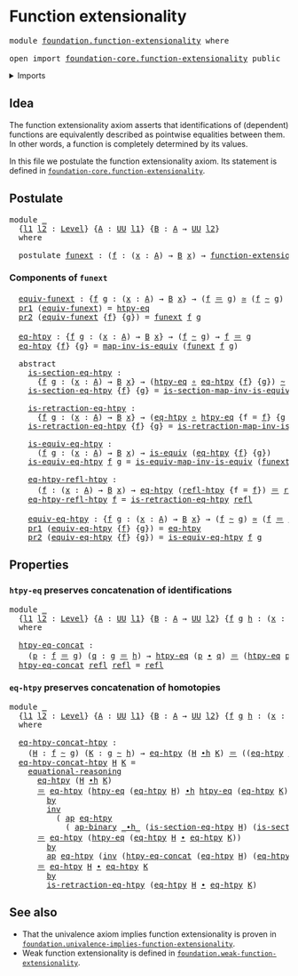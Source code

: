 # Function extensionality

<pre class="Agda"><a id="36" class="Keyword">module</a> <a id="43" href="foundation.function-extensionality.html" class="Module">foundation.function-extensionality</a> <a id="78" class="Keyword">where</a>

<a id="85" class="Keyword">open</a> <a id="90" class="Keyword">import</a> <a id="97" href="foundation-core.function-extensionality.html" class="Module">foundation-core.function-extensionality</a> <a id="137" class="Keyword">public</a>
</pre>
<details><summary>Imports</summary>

<pre class="Agda"><a id="194" class="Keyword">open</a> <a id="199" class="Keyword">import</a> <a id="206" href="foundation.action-on-identifications-binary-functions.html" class="Module">foundation.action-on-identifications-binary-functions</a>
<a id="260" class="Keyword">open</a> <a id="265" class="Keyword">import</a> <a id="272" href="foundation.action-on-identifications-functions.html" class="Module">foundation.action-on-identifications-functions</a>
<a id="319" class="Keyword">open</a> <a id="324" class="Keyword">import</a> <a id="331" href="foundation.dependent-pair-types.html" class="Module">foundation.dependent-pair-types</a>
<a id="363" class="Keyword">open</a> <a id="368" class="Keyword">import</a> <a id="375" href="foundation.universe-levels.html" class="Module">foundation.universe-levels</a>

<a id="403" class="Keyword">open</a> <a id="408" class="Keyword">import</a> <a id="415" href="foundation-core.equivalences.html" class="Module">foundation-core.equivalences</a>
<a id="444" class="Keyword">open</a> <a id="449" class="Keyword">import</a> <a id="456" href="foundation-core.function-types.html" class="Module">foundation-core.function-types</a>
<a id="487" class="Keyword">open</a> <a id="492" class="Keyword">import</a> <a id="499" href="foundation-core.homotopies.html" class="Module">foundation-core.homotopies</a>
<a id="526" class="Keyword">open</a> <a id="531" class="Keyword">import</a> <a id="538" href="foundation-core.identity-types.html" class="Module">foundation-core.identity-types</a>
</pre>
</details>

## Idea

The function extensionality axiom asserts that identifications of (dependent)
functions are equivalently described as pointwise equalities between them. In
other words, a function is completely determined by its values.

In this file we postulate the function extensionality axiom. Its statement is
defined in
[`foundation-core.function-extensionality`](foundation-core.function-extensionality.md).

## Postulate

<pre class="Agda"><a id="1017" class="Keyword">module</a> <a id="1024" href="foundation.function-extensionality.html#1024" class="Module">_</a>
  <a id="1028" class="Symbol">{</a><a id="1029" href="foundation.function-extensionality.html#1029" class="Bound">l1</a> <a id="1032" href="foundation.function-extensionality.html#1032" class="Bound">l2</a> <a id="1035" class="Symbol">:</a> <a id="1037" href="Agda.Primitive.html#591" class="Postulate">Level</a><a id="1042" class="Symbol">}</a> <a id="1044" class="Symbol">{</a><a id="1045" href="foundation.function-extensionality.html#1045" class="Bound">A</a> <a id="1047" class="Symbol">:</a> <a id="1049" href="Agda.Primitive.html#320" class="Primitive">UU</a> <a id="1052" href="foundation.function-extensionality.html#1029" class="Bound">l1</a><a id="1054" class="Symbol">}</a> <a id="1056" class="Symbol">{</a><a id="1057" href="foundation.function-extensionality.html#1057" class="Bound">B</a> <a id="1059" class="Symbol">:</a> <a id="1061" href="foundation.function-extensionality.html#1045" class="Bound">A</a> <a id="1063" class="Symbol">→</a> <a id="1065" href="Agda.Primitive.html#320" class="Primitive">UU</a> <a id="1068" href="foundation.function-extensionality.html#1032" class="Bound">l2</a><a id="1070" class="Symbol">}</a>
  <a id="1074" class="Keyword">where</a>

  <a id="1083" class="Keyword">postulate</a> <a id="1093" href="foundation.function-extensionality.html#1093" class="Postulate">funext</a> <a id="1100" class="Symbol">:</a> <a id="1102" class="Symbol">(</a><a id="1103" href="foundation.function-extensionality.html#1103" class="Bound">f</a> <a id="1105" class="Symbol">:</a> <a id="1107" class="Symbol">(</a><a id="1108" href="foundation.function-extensionality.html#1108" class="Bound">x</a> <a id="1110" class="Symbol">:</a> <a id="1112" href="foundation.function-extensionality.html#1045" class="Bound">A</a><a id="1113" class="Symbol">)</a> <a id="1115" class="Symbol">→</a> <a id="1117" href="foundation.function-extensionality.html#1057" class="Bound">B</a> <a id="1119" href="foundation.function-extensionality.html#1108" class="Bound">x</a><a id="1120" class="Symbol">)</a> <a id="1122" class="Symbol">→</a> <a id="1124" href="foundation-core.function-extensionality.html#999" class="Function">function-extensionality</a> <a id="1148" href="foundation.function-extensionality.html#1103" class="Bound">f</a>
</pre>
### Components of `funext`

<pre class="Agda">  <a id="1193" href="foundation.function-extensionality.html#1193" class="Function">equiv-funext</a> <a id="1206" class="Symbol">:</a> <a id="1208" class="Symbol">{</a><a id="1209" href="foundation.function-extensionality.html#1209" class="Bound">f</a> <a id="1211" href="foundation.function-extensionality.html#1211" class="Bound">g</a> <a id="1213" class="Symbol">:</a> <a id="1215" class="Symbol">(</a><a id="1216" href="foundation.function-extensionality.html#1216" class="Bound">x</a> <a id="1218" class="Symbol">:</a> <a id="1220" href="foundation.function-extensionality.html#1045" class="Bound">A</a><a id="1221" class="Symbol">)</a> <a id="1223" class="Symbol">→</a> <a id="1225" href="foundation.function-extensionality.html#1057" class="Bound">B</a> <a id="1227" href="foundation.function-extensionality.html#1216" class="Bound">x</a><a id="1228" class="Symbol">}</a> <a id="1230" class="Symbol">→</a> <a id="1232" class="Symbol">(</a><a id="1233" href="foundation.function-extensionality.html#1209" class="Bound">f</a> <a id="1235" href="foundation-core.identity-types.html#5999" class="Function Operator">＝</a> <a id="1237" href="foundation.function-extensionality.html#1211" class="Bound">g</a><a id="1238" class="Symbol">)</a> <a id="1240" href="foundation-core.equivalences.html#1440" class="Function Operator">≃</a> <a id="1242" class="Symbol">(</a><a id="1243" href="foundation.function-extensionality.html#1209" class="Bound">f</a> <a id="1245" href="foundation-core.homotopies.html#2717" class="Function Operator">~</a> <a id="1247" href="foundation.function-extensionality.html#1211" class="Bound">g</a><a id="1248" class="Symbol">)</a>
  <a id="1252" href="foundation.dependent-pair-types.html#603" class="Field">pr1</a> <a id="1256" class="Symbol">(</a><a id="1257" href="foundation.function-extensionality.html#1193" class="Function">equiv-funext</a><a id="1269" class="Symbol">)</a> <a id="1271" class="Symbol">=</a> <a id="1273" href="foundation-core.function-extensionality.html#917" class="Function">htpy-eq</a>
  <a id="1283" href="foundation.dependent-pair-types.html#615" class="Field">pr2</a> <a id="1287" class="Symbol">(</a><a id="1288" href="foundation.function-extensionality.html#1193" class="Function">equiv-funext</a> <a id="1301" class="Symbol">{</a><a id="1302" href="foundation.function-extensionality.html#1302" class="Bound">f</a><a id="1303" class="Symbol">}</a> <a id="1305" class="Symbol">{</a><a id="1306" href="foundation.function-extensionality.html#1306" class="Bound">g</a><a id="1307" class="Symbol">})</a> <a id="1310" class="Symbol">=</a> <a id="1312" href="foundation.function-extensionality.html#1093" class="Postulate">funext</a> <a id="1319" href="foundation.function-extensionality.html#1302" class="Bound">f</a> <a id="1321" href="foundation.function-extensionality.html#1306" class="Bound">g</a>

  <a id="1326" href="foundation.function-extensionality.html#1326" class="Function">eq-htpy</a> <a id="1334" class="Symbol">:</a> <a id="1336" class="Symbol">{</a><a id="1337" href="foundation.function-extensionality.html#1337" class="Bound">f</a> <a id="1339" href="foundation.function-extensionality.html#1339" class="Bound">g</a> <a id="1341" class="Symbol">:</a> <a id="1343" class="Symbol">(</a><a id="1344" href="foundation.function-extensionality.html#1344" class="Bound">x</a> <a id="1346" class="Symbol">:</a> <a id="1348" href="foundation.function-extensionality.html#1045" class="Bound">A</a><a id="1349" class="Symbol">)</a> <a id="1351" class="Symbol">→</a> <a id="1353" href="foundation.function-extensionality.html#1057" class="Bound">B</a> <a id="1355" href="foundation.function-extensionality.html#1344" class="Bound">x</a><a id="1356" class="Symbol">}</a> <a id="1358" class="Symbol">→</a> <a id="1360" class="Symbol">(</a><a id="1361" href="foundation.function-extensionality.html#1337" class="Bound">f</a> <a id="1363" href="foundation-core.homotopies.html#2717" class="Function Operator">~</a> <a id="1365" href="foundation.function-extensionality.html#1339" class="Bound">g</a><a id="1366" class="Symbol">)</a> <a id="1368" class="Symbol">→</a> <a id="1370" href="foundation.function-extensionality.html#1337" class="Bound">f</a> <a id="1372" href="foundation-core.identity-types.html#5999" class="Function Operator">＝</a> <a id="1374" href="foundation.function-extensionality.html#1339" class="Bound">g</a>
  <a id="1378" href="foundation.function-extensionality.html#1326" class="Function">eq-htpy</a> <a id="1386" class="Symbol">{</a><a id="1387" href="foundation.function-extensionality.html#1387" class="Bound">f</a><a id="1388" class="Symbol">}</a> <a id="1390" class="Symbol">{</a><a id="1391" href="foundation.function-extensionality.html#1391" class="Bound">g</a><a id="1392" class="Symbol">}</a> <a id="1394" class="Symbol">=</a> <a id="1396" href="foundation-core.equivalences.html#5589" class="Function">map-inv-is-equiv</a> <a id="1413" class="Symbol">(</a><a id="1414" href="foundation.function-extensionality.html#1093" class="Postulate">funext</a> <a id="1421" href="foundation.function-extensionality.html#1387" class="Bound">f</a> <a id="1423" href="foundation.function-extensionality.html#1391" class="Bound">g</a><a id="1424" class="Symbol">)</a>

  <a id="1429" class="Keyword">abstract</a>
    <a id="1442" href="foundation.function-extensionality.html#1442" class="Function">is-section-eq-htpy</a> <a id="1461" class="Symbol">:</a>
      <a id="1469" class="Symbol">{</a><a id="1470" href="foundation.function-extensionality.html#1470" class="Bound">f</a> <a id="1472" href="foundation.function-extensionality.html#1472" class="Bound">g</a> <a id="1474" class="Symbol">:</a> <a id="1476" class="Symbol">(</a><a id="1477" href="foundation.function-extensionality.html#1477" class="Bound">x</a> <a id="1479" class="Symbol">:</a> <a id="1481" href="foundation.function-extensionality.html#1045" class="Bound">A</a><a id="1482" class="Symbol">)</a> <a id="1484" class="Symbol">→</a> <a id="1486" href="foundation.function-extensionality.html#1057" class="Bound">B</a> <a id="1488" href="foundation.function-extensionality.html#1477" class="Bound">x</a><a id="1489" class="Symbol">}</a> <a id="1491" class="Symbol">→</a> <a id="1493" class="Symbol">(</a><a id="1494" href="foundation-core.function-extensionality.html#917" class="Function">htpy-eq</a> <a id="1502" href="foundation-core.function-types.html#455" class="Function Operator">∘</a> <a id="1504" href="foundation.function-extensionality.html#1326" class="Function">eq-htpy</a> <a id="1512" class="Symbol">{</a><a id="1513" href="foundation.function-extensionality.html#1470" class="Bound">f</a><a id="1514" class="Symbol">}</a> <a id="1516" class="Symbol">{</a><a id="1517" href="foundation.function-extensionality.html#1472" class="Bound">g</a><a id="1518" class="Symbol">})</a> <a id="1521" href="foundation-core.homotopies.html#2717" class="Function Operator">~</a> <a id="1523" href="foundation-core.function-types.html#307" class="Function">id</a>
    <a id="1530" href="foundation.function-extensionality.html#1442" class="Function">is-section-eq-htpy</a> <a id="1549" class="Symbol">{</a><a id="1550" href="foundation.function-extensionality.html#1550" class="Bound">f</a><a id="1551" class="Symbol">}</a> <a id="1553" class="Symbol">{</a><a id="1554" href="foundation.function-extensionality.html#1554" class="Bound">g</a><a id="1555" class="Symbol">}</a> <a id="1557" class="Symbol">=</a> <a id="1559" href="foundation-core.equivalences.html#5669" class="Function">is-section-map-inv-is-equiv</a> <a id="1587" class="Symbol">(</a><a id="1588" href="foundation.function-extensionality.html#1093" class="Postulate">funext</a> <a id="1595" href="foundation.function-extensionality.html#1550" class="Bound">f</a> <a id="1597" href="foundation.function-extensionality.html#1554" class="Bound">g</a><a id="1598" class="Symbol">)</a>

    <a id="1605" href="foundation.function-extensionality.html#1605" class="Function">is-retraction-eq-htpy</a> <a id="1627" class="Symbol">:</a>
      <a id="1635" class="Symbol">{</a><a id="1636" href="foundation.function-extensionality.html#1636" class="Bound">f</a> <a id="1638" href="foundation.function-extensionality.html#1638" class="Bound">g</a> <a id="1640" class="Symbol">:</a> <a id="1642" class="Symbol">(</a><a id="1643" href="foundation.function-extensionality.html#1643" class="Bound">x</a> <a id="1645" class="Symbol">:</a> <a id="1647" href="foundation.function-extensionality.html#1045" class="Bound">A</a><a id="1648" class="Symbol">)</a> <a id="1650" class="Symbol">→</a> <a id="1652" href="foundation.function-extensionality.html#1057" class="Bound">B</a> <a id="1654" href="foundation.function-extensionality.html#1643" class="Bound">x</a><a id="1655" class="Symbol">}</a> <a id="1657" class="Symbol">→</a> <a id="1659" class="Symbol">(</a><a id="1660" href="foundation.function-extensionality.html#1326" class="Function">eq-htpy</a> <a id="1668" href="foundation-core.function-types.html#455" class="Function Operator">∘</a> <a id="1670" href="foundation-core.function-extensionality.html#917" class="Function">htpy-eq</a> <a id="1678" class="Symbol">{</a><a id="1679" class="Argument">f</a> <a id="1681" class="Symbol">=</a> <a id="1683" href="foundation.function-extensionality.html#1636" class="Bound">f</a><a id="1684" class="Symbol">}</a> <a id="1686" class="Symbol">{</a><a id="1687" class="Argument">g</a> <a id="1689" class="Symbol">=</a> <a id="1691" href="foundation.function-extensionality.html#1638" class="Bound">g</a><a id="1692" class="Symbol">})</a> <a id="1695" href="foundation-core.homotopies.html#2717" class="Function Operator">~</a> <a id="1697" href="foundation-core.function-types.html#307" class="Function">id</a>
    <a id="1704" href="foundation.function-extensionality.html#1605" class="Function">is-retraction-eq-htpy</a> <a id="1726" class="Symbol">{</a><a id="1727" href="foundation.function-extensionality.html#1727" class="Bound">f</a><a id="1728" class="Symbol">}</a> <a id="1730" class="Symbol">{</a><a id="1731" href="foundation.function-extensionality.html#1731" class="Bound">g</a><a id="1732" class="Symbol">}</a> <a id="1734" class="Symbol">=</a> <a id="1736" href="foundation-core.equivalences.html#5826" class="Function">is-retraction-map-inv-is-equiv</a> <a id="1767" class="Symbol">(</a><a id="1768" href="foundation.function-extensionality.html#1093" class="Postulate">funext</a> <a id="1775" href="foundation.function-extensionality.html#1727" class="Bound">f</a> <a id="1777" href="foundation.function-extensionality.html#1731" class="Bound">g</a><a id="1778" class="Symbol">)</a>

    <a id="1785" href="foundation.function-extensionality.html#1785" class="Function">is-equiv-eq-htpy</a> <a id="1802" class="Symbol">:</a>
      <a id="1810" class="Symbol">(</a><a id="1811" href="foundation.function-extensionality.html#1811" class="Bound">f</a> <a id="1813" href="foundation.function-extensionality.html#1813" class="Bound">g</a> <a id="1815" class="Symbol">:</a> <a id="1817" class="Symbol">(</a><a id="1818" href="foundation.function-extensionality.html#1818" class="Bound">x</a> <a id="1820" class="Symbol">:</a> <a id="1822" href="foundation.function-extensionality.html#1045" class="Bound">A</a><a id="1823" class="Symbol">)</a> <a id="1825" class="Symbol">→</a> <a id="1827" href="foundation.function-extensionality.html#1057" class="Bound">B</a> <a id="1829" href="foundation.function-extensionality.html#1818" class="Bound">x</a><a id="1830" class="Symbol">)</a> <a id="1832" class="Symbol">→</a> <a id="1834" href="foundation-core.equivalences.html#1353" class="Function">is-equiv</a> <a id="1843" class="Symbol">(</a><a id="1844" href="foundation.function-extensionality.html#1326" class="Function">eq-htpy</a> <a id="1852" class="Symbol">{</a><a id="1853" href="foundation.function-extensionality.html#1811" class="Bound">f</a><a id="1854" class="Symbol">}</a> <a id="1856" class="Symbol">{</a><a id="1857" href="foundation.function-extensionality.html#1813" class="Bound">g</a><a id="1858" class="Symbol">})</a>
    <a id="1865" href="foundation.function-extensionality.html#1785" class="Function">is-equiv-eq-htpy</a> <a id="1882" href="foundation.function-extensionality.html#1882" class="Bound">f</a> <a id="1884" href="foundation.function-extensionality.html#1884" class="Bound">g</a> <a id="1886" class="Symbol">=</a> <a id="1888" href="foundation-core.equivalences.html#6198" class="Function">is-equiv-map-inv-is-equiv</a> <a id="1914" class="Symbol">(</a><a id="1915" href="foundation.function-extensionality.html#1093" class="Postulate">funext</a> <a id="1922" href="foundation.function-extensionality.html#1882" class="Bound">f</a> <a id="1924" href="foundation.function-extensionality.html#1884" class="Bound">g</a><a id="1925" class="Symbol">)</a>

    <a id="1932" href="foundation.function-extensionality.html#1932" class="Function">eq-htpy-refl-htpy</a> <a id="1950" class="Symbol">:</a>
      <a id="1958" class="Symbol">(</a><a id="1959" href="foundation.function-extensionality.html#1959" class="Bound">f</a> <a id="1961" class="Symbol">:</a> <a id="1963" class="Symbol">(</a><a id="1964" href="foundation.function-extensionality.html#1964" class="Bound">x</a> <a id="1966" class="Symbol">:</a> <a id="1968" href="foundation.function-extensionality.html#1045" class="Bound">A</a><a id="1969" class="Symbol">)</a> <a id="1971" class="Symbol">→</a> <a id="1973" href="foundation.function-extensionality.html#1057" class="Bound">B</a> <a id="1975" href="foundation.function-extensionality.html#1964" class="Bound">x</a><a id="1976" class="Symbol">)</a> <a id="1978" class="Symbol">→</a> <a id="1980" href="foundation.function-extensionality.html#1326" class="Function">eq-htpy</a> <a id="1988" class="Symbol">(</a><a id="1989" href="foundation-core.homotopies.html#2906" class="Function">refl-htpy</a> <a id="1999" class="Symbol">{</a><a id="2000" class="Argument">f</a> <a id="2002" class="Symbol">=</a> <a id="2004" href="foundation.function-extensionality.html#1959" class="Bound">f</a><a id="2005" class="Symbol">})</a> <a id="2008" href="foundation-core.identity-types.html#5999" class="Function Operator">＝</a> <a id="2010" href="foundation-core.identity-types.html#5968" class="InductiveConstructor">refl</a>
    <a id="2019" href="foundation.function-extensionality.html#1932" class="Function">eq-htpy-refl-htpy</a> <a id="2037" href="foundation.function-extensionality.html#2037" class="Bound">f</a> <a id="2039" class="Symbol">=</a> <a id="2041" href="foundation.function-extensionality.html#1605" class="Function">is-retraction-eq-htpy</a> <a id="2063" href="foundation-core.identity-types.html#5968" class="InductiveConstructor">refl</a>

    <a id="2073" href="foundation.function-extensionality.html#2073" class="Function">equiv-eq-htpy</a> <a id="2087" class="Symbol">:</a> <a id="2089" class="Symbol">{</a><a id="2090" href="foundation.function-extensionality.html#2090" class="Bound">f</a> <a id="2092" href="foundation.function-extensionality.html#2092" class="Bound">g</a> <a id="2094" class="Symbol">:</a> <a id="2096" class="Symbol">(</a><a id="2097" href="foundation.function-extensionality.html#2097" class="Bound">x</a> <a id="2099" class="Symbol">:</a> <a id="2101" href="foundation.function-extensionality.html#1045" class="Bound">A</a><a id="2102" class="Symbol">)</a> <a id="2104" class="Symbol">→</a> <a id="2106" href="foundation.function-extensionality.html#1057" class="Bound">B</a> <a id="2108" href="foundation.function-extensionality.html#2097" class="Bound">x</a><a id="2109" class="Symbol">}</a> <a id="2111" class="Symbol">→</a> <a id="2113" class="Symbol">(</a><a id="2114" href="foundation.function-extensionality.html#2090" class="Bound">f</a> <a id="2116" href="foundation-core.homotopies.html#2717" class="Function Operator">~</a> <a id="2118" href="foundation.function-extensionality.html#2092" class="Bound">g</a><a id="2119" class="Symbol">)</a> <a id="2121" href="foundation-core.equivalences.html#1440" class="Function Operator">≃</a> <a id="2123" class="Symbol">(</a><a id="2124" href="foundation.function-extensionality.html#2090" class="Bound">f</a> <a id="2126" href="foundation-core.identity-types.html#5999" class="Function Operator">＝</a> <a id="2128" href="foundation.function-extensionality.html#2092" class="Bound">g</a><a id="2129" class="Symbol">)</a>
    <a id="2135" href="foundation.dependent-pair-types.html#603" class="Field">pr1</a> <a id="2139" class="Symbol">(</a><a id="2140" href="foundation.function-extensionality.html#2073" class="Function">equiv-eq-htpy</a> <a id="2154" class="Symbol">{</a><a id="2155" href="foundation.function-extensionality.html#2155" class="Bound">f</a><a id="2156" class="Symbol">}</a> <a id="2158" class="Symbol">{</a><a id="2159" href="foundation.function-extensionality.html#2159" class="Bound">g</a><a id="2160" class="Symbol">})</a> <a id="2163" class="Symbol">=</a> <a id="2165" href="foundation.function-extensionality.html#1326" class="Function">eq-htpy</a>
    <a id="2177" href="foundation.dependent-pair-types.html#615" class="Field">pr2</a> <a id="2181" class="Symbol">(</a><a id="2182" href="foundation.function-extensionality.html#2073" class="Function">equiv-eq-htpy</a> <a id="2196" class="Symbol">{</a><a id="2197" href="foundation.function-extensionality.html#2197" class="Bound">f</a><a id="2198" class="Symbol">}</a> <a id="2200" class="Symbol">{</a><a id="2201" href="foundation.function-extensionality.html#2201" class="Bound">g</a><a id="2202" class="Symbol">})</a> <a id="2205" class="Symbol">=</a> <a id="2207" href="foundation.function-extensionality.html#1785" class="Function">is-equiv-eq-htpy</a> <a id="2224" href="foundation.function-extensionality.html#2197" class="Bound">f</a> <a id="2226" href="foundation.function-extensionality.html#2201" class="Bound">g</a>
</pre>
## Properties

### `htpy-eq` preserves concatenation of identifications

<pre class="Agda"><a id="2314" class="Keyword">module</a> <a id="2321" href="foundation.function-extensionality.html#2321" class="Module">_</a>
  <a id="2325" class="Symbol">{</a><a id="2326" href="foundation.function-extensionality.html#2326" class="Bound">l1</a> <a id="2329" href="foundation.function-extensionality.html#2329" class="Bound">l2</a> <a id="2332" class="Symbol">:</a> <a id="2334" href="Agda.Primitive.html#591" class="Postulate">Level</a><a id="2339" class="Symbol">}</a> <a id="2341" class="Symbol">{</a><a id="2342" href="foundation.function-extensionality.html#2342" class="Bound">A</a> <a id="2344" class="Symbol">:</a> <a id="2346" href="Agda.Primitive.html#320" class="Primitive">UU</a> <a id="2349" href="foundation.function-extensionality.html#2326" class="Bound">l1</a><a id="2351" class="Symbol">}</a> <a id="2353" class="Symbol">{</a><a id="2354" href="foundation.function-extensionality.html#2354" class="Bound">B</a> <a id="2356" class="Symbol">:</a> <a id="2358" href="foundation.function-extensionality.html#2342" class="Bound">A</a> <a id="2360" class="Symbol">→</a> <a id="2362" href="Agda.Primitive.html#320" class="Primitive">UU</a> <a id="2365" href="foundation.function-extensionality.html#2329" class="Bound">l2</a><a id="2367" class="Symbol">}</a> <a id="2369" class="Symbol">{</a><a id="2370" href="foundation.function-extensionality.html#2370" class="Bound">f</a> <a id="2372" href="foundation.function-extensionality.html#2372" class="Bound">g</a> <a id="2374" href="foundation.function-extensionality.html#2374" class="Bound">h</a> <a id="2376" class="Symbol">:</a> <a id="2378" class="Symbol">(</a><a id="2379" href="foundation.function-extensionality.html#2379" class="Bound">x</a> <a id="2381" class="Symbol">:</a> <a id="2383" href="foundation.function-extensionality.html#2342" class="Bound">A</a><a id="2384" class="Symbol">)</a> <a id="2386" class="Symbol">→</a> <a id="2388" href="foundation.function-extensionality.html#2354" class="Bound">B</a> <a id="2390" href="foundation.function-extensionality.html#2379" class="Bound">x</a><a id="2391" class="Symbol">}</a>
  <a id="2395" class="Keyword">where</a>

  <a id="2404" href="foundation.function-extensionality.html#2404" class="Function">htpy-eq-concat</a> <a id="2419" class="Symbol">:</a>
    <a id="2425" class="Symbol">(</a><a id="2426" href="foundation.function-extensionality.html#2426" class="Bound">p</a> <a id="2428" class="Symbol">:</a> <a id="2430" href="foundation.function-extensionality.html#2370" class="Bound">f</a> <a id="2432" href="foundation-core.identity-types.html#5999" class="Function Operator">＝</a> <a id="2434" href="foundation.function-extensionality.html#2372" class="Bound">g</a><a id="2435" class="Symbol">)</a> <a id="2437" class="Symbol">(</a><a id="2438" href="foundation.function-extensionality.html#2438" class="Bound">q</a> <a id="2440" class="Symbol">:</a> <a id="2442" href="foundation.function-extensionality.html#2372" class="Bound">g</a> <a id="2444" href="foundation-core.identity-types.html#5999" class="Function Operator">＝</a> <a id="2446" href="foundation.function-extensionality.html#2374" class="Bound">h</a><a id="2447" class="Symbol">)</a> <a id="2449" class="Symbol">→</a> <a id="2451" href="foundation-core.function-extensionality.html#917" class="Function">htpy-eq</a> <a id="2459" class="Symbol">(</a><a id="2460" href="foundation.function-extensionality.html#2426" class="Bound">p</a> <a id="2462" href="foundation-core.identity-types.html#6948" class="Function Operator">∙</a> <a id="2464" href="foundation.function-extensionality.html#2438" class="Bound">q</a><a id="2465" class="Symbol">)</a> <a id="2467" href="foundation-core.identity-types.html#5999" class="Function Operator">＝</a> <a id="2469" class="Symbol">(</a><a id="2470" href="foundation-core.function-extensionality.html#917" class="Function">htpy-eq</a> <a id="2478" href="foundation.function-extensionality.html#2426" class="Bound">p</a> <a id="2480" href="foundation-core.homotopies.html#3281" class="Function Operator">∙h</a> <a id="2483" href="foundation-core.function-extensionality.html#917" class="Function">htpy-eq</a> <a id="2491" href="foundation.function-extensionality.html#2438" class="Bound">q</a><a id="2492" class="Symbol">)</a>
  <a id="2496" href="foundation.function-extensionality.html#2404" class="Function">htpy-eq-concat</a> <a id="2511" href="foundation-core.identity-types.html#5968" class="InductiveConstructor">refl</a> <a id="2516" href="foundation-core.identity-types.html#5968" class="InductiveConstructor">refl</a> <a id="2521" class="Symbol">=</a> <a id="2523" href="foundation-core.identity-types.html#5968" class="InductiveConstructor">refl</a>
</pre>
### `eq-htpy` preserves concatenation of homotopies

<pre class="Agda"><a id="2594" class="Keyword">module</a> <a id="2601" href="foundation.function-extensionality.html#2601" class="Module">_</a>
  <a id="2605" class="Symbol">{</a><a id="2606" href="foundation.function-extensionality.html#2606" class="Bound">l1</a> <a id="2609" href="foundation.function-extensionality.html#2609" class="Bound">l2</a> <a id="2612" class="Symbol">:</a> <a id="2614" href="Agda.Primitive.html#591" class="Postulate">Level</a><a id="2619" class="Symbol">}</a> <a id="2621" class="Symbol">{</a><a id="2622" href="foundation.function-extensionality.html#2622" class="Bound">A</a> <a id="2624" class="Symbol">:</a> <a id="2626" href="Agda.Primitive.html#320" class="Primitive">UU</a> <a id="2629" href="foundation.function-extensionality.html#2606" class="Bound">l1</a><a id="2631" class="Symbol">}</a> <a id="2633" class="Symbol">{</a><a id="2634" href="foundation.function-extensionality.html#2634" class="Bound">B</a> <a id="2636" class="Symbol">:</a> <a id="2638" href="foundation.function-extensionality.html#2622" class="Bound">A</a> <a id="2640" class="Symbol">→</a> <a id="2642" href="Agda.Primitive.html#320" class="Primitive">UU</a> <a id="2645" href="foundation.function-extensionality.html#2609" class="Bound">l2</a><a id="2647" class="Symbol">}</a> <a id="2649" class="Symbol">{</a><a id="2650" href="foundation.function-extensionality.html#2650" class="Bound">f</a> <a id="2652" href="foundation.function-extensionality.html#2652" class="Bound">g</a> <a id="2654" href="foundation.function-extensionality.html#2654" class="Bound">h</a> <a id="2656" class="Symbol">:</a> <a id="2658" class="Symbol">(</a><a id="2659" href="foundation.function-extensionality.html#2659" class="Bound">x</a> <a id="2661" class="Symbol">:</a> <a id="2663" href="foundation.function-extensionality.html#2622" class="Bound">A</a><a id="2664" class="Symbol">)</a> <a id="2666" class="Symbol">→</a> <a id="2668" href="foundation.function-extensionality.html#2634" class="Bound">B</a> <a id="2670" href="foundation.function-extensionality.html#2659" class="Bound">x</a><a id="2671" class="Symbol">}</a>
  <a id="2675" class="Keyword">where</a>

  <a id="2684" href="foundation.function-extensionality.html#2684" class="Function">eq-htpy-concat-htpy</a> <a id="2704" class="Symbol">:</a>
    <a id="2710" class="Symbol">(</a><a id="2711" href="foundation.function-extensionality.html#2711" class="Bound">H</a> <a id="2713" class="Symbol">:</a> <a id="2715" href="foundation.function-extensionality.html#2650" class="Bound">f</a> <a id="2717" href="foundation-core.homotopies.html#2717" class="Function Operator">~</a> <a id="2719" href="foundation.function-extensionality.html#2652" class="Bound">g</a><a id="2720" class="Symbol">)</a> <a id="2722" class="Symbol">(</a><a id="2723" href="foundation.function-extensionality.html#2723" class="Bound">K</a> <a id="2725" class="Symbol">:</a> <a id="2727" href="foundation.function-extensionality.html#2652" class="Bound">g</a> <a id="2729" href="foundation-core.homotopies.html#2717" class="Function Operator">~</a> <a id="2731" href="foundation.function-extensionality.html#2654" class="Bound">h</a><a id="2732" class="Symbol">)</a> <a id="2734" class="Symbol">→</a> <a id="2736" href="foundation.function-extensionality.html#1326" class="Function">eq-htpy</a> <a id="2744" class="Symbol">(</a><a id="2745" href="foundation.function-extensionality.html#2711" class="Bound">H</a> <a id="2747" href="foundation-core.homotopies.html#3281" class="Function Operator">∙h</a> <a id="2750" href="foundation.function-extensionality.html#2723" class="Bound">K</a><a id="2751" class="Symbol">)</a> <a id="2753" href="foundation-core.identity-types.html#5999" class="Function Operator">＝</a> <a id="2755" class="Symbol">((</a><a id="2757" href="foundation.function-extensionality.html#1326" class="Function">eq-htpy</a> <a id="2765" href="foundation.function-extensionality.html#2711" class="Bound">H</a><a id="2766" class="Symbol">)</a> <a id="2768" href="foundation-core.identity-types.html#6948" class="Function Operator">∙</a> <a id="2770" class="Symbol">(</a><a id="2771" href="foundation.function-extensionality.html#1326" class="Function">eq-htpy</a> <a id="2779" href="foundation.function-extensionality.html#2723" class="Bound">K</a><a id="2780" class="Symbol">))</a>
  <a id="2785" href="foundation.function-extensionality.html#2684" class="Function">eq-htpy-concat-htpy</a> <a id="2805" href="foundation.function-extensionality.html#2805" class="Bound">H</a> <a id="2807" href="foundation.function-extensionality.html#2807" class="Bound">K</a> <a id="2809" class="Symbol">=</a>
    <a id="2815" href="foundation-core.identity-types.html#9602" class="Function Operator">equational-reasoning</a>
      <a id="2842" href="foundation.function-extensionality.html#1326" class="Function">eq-htpy</a> <a id="2850" class="Symbol">(</a><a id="2851" href="foundation.function-extensionality.html#2805" class="Bound">H</a> <a id="2853" href="foundation-core.homotopies.html#3281" class="Function Operator">∙h</a> <a id="2856" href="foundation.function-extensionality.html#2807" class="Bound">K</a><a id="2857" class="Symbol">)</a>
      <a id="2865" href="foundation-core.identity-types.html#9698" class="Function">＝</a> <a id="2867" href="foundation.function-extensionality.html#1326" class="Function">eq-htpy</a> <a id="2875" class="Symbol">(</a><a id="2876" href="foundation-core.function-extensionality.html#917" class="Function">htpy-eq</a> <a id="2884" class="Symbol">(</a><a id="2885" href="foundation.function-extensionality.html#1326" class="Function">eq-htpy</a> <a id="2893" href="foundation.function-extensionality.html#2805" class="Bound">H</a><a id="2894" class="Symbol">)</a> <a id="2896" href="foundation-core.homotopies.html#3281" class="Function Operator">∙h</a> <a id="2899" href="foundation-core.function-extensionality.html#917" class="Function">htpy-eq</a> <a id="2907" class="Symbol">(</a><a id="2908" href="foundation.function-extensionality.html#1326" class="Function">eq-htpy</a> <a id="2916" href="foundation.function-extensionality.html#2807" class="Bound">K</a><a id="2917" class="Symbol">))</a>
        <a id="2928" href="foundation-core.identity-types.html#9698" class="Function">by</a>
        <a id="2939" href="foundation-core.identity-types.html#7252" class="Function">inv</a>
          <a id="2953" class="Symbol">(</a> <a id="2955" href="foundation.action-on-identifications-functions.html#790" class="Function">ap</a> <a id="2958" href="foundation.function-extensionality.html#1326" class="Function">eq-htpy</a>
            <a id="2978" class="Symbol">(</a> <a id="2980" href="foundation.action-on-identifications-binary-functions.html#603" class="Function">ap-binary</a> <a id="2990" href="foundation-core.homotopies.html#3281" class="Function Operator">_∙h_</a> <a id="2995" class="Symbol">(</a><a id="2996" href="foundation.function-extensionality.html#1442" class="Function">is-section-eq-htpy</a> <a id="3015" href="foundation.function-extensionality.html#2805" class="Bound">H</a><a id="3016" class="Symbol">)</a> <a id="3018" class="Symbol">(</a><a id="3019" href="foundation.function-extensionality.html#1442" class="Function">is-section-eq-htpy</a> <a id="3038" href="foundation.function-extensionality.html#2807" class="Bound">K</a><a id="3039" class="Symbol">)))</a>
      <a id="3049" href="foundation-core.identity-types.html#9698" class="Function">＝</a> <a id="3051" href="foundation.function-extensionality.html#1326" class="Function">eq-htpy</a> <a id="3059" class="Symbol">(</a><a id="3060" href="foundation-core.function-extensionality.html#917" class="Function">htpy-eq</a> <a id="3068" class="Symbol">(</a><a id="3069" href="foundation.function-extensionality.html#1326" class="Function">eq-htpy</a> <a id="3077" href="foundation.function-extensionality.html#2805" class="Bound">H</a> <a id="3079" href="foundation-core.identity-types.html#6948" class="Function Operator">∙</a> <a id="3081" href="foundation.function-extensionality.html#1326" class="Function">eq-htpy</a> <a id="3089" href="foundation.function-extensionality.html#2807" class="Bound">K</a><a id="3090" class="Symbol">))</a>
        <a id="3101" href="foundation-core.identity-types.html#9698" class="Function">by</a>
        <a id="3112" href="foundation.action-on-identifications-functions.html#790" class="Function">ap</a> <a id="3115" href="foundation.function-extensionality.html#1326" class="Function">eq-htpy</a> <a id="3123" class="Symbol">(</a><a id="3124" href="foundation-core.identity-types.html#7252" class="Function">inv</a> <a id="3128" class="Symbol">(</a><a id="3129" href="foundation.function-extensionality.html#2404" class="Function">htpy-eq-concat</a> <a id="3144" class="Symbol">(</a><a id="3145" href="foundation.function-extensionality.html#1326" class="Function">eq-htpy</a> <a id="3153" href="foundation.function-extensionality.html#2805" class="Bound">H</a><a id="3154" class="Symbol">)</a> <a id="3156" class="Symbol">(</a><a id="3157" href="foundation.function-extensionality.html#1326" class="Function">eq-htpy</a> <a id="3165" href="foundation.function-extensionality.html#2807" class="Bound">K</a><a id="3166" class="Symbol">)))</a>
      <a id="3176" href="foundation-core.identity-types.html#9698" class="Function">＝</a> <a id="3178" href="foundation.function-extensionality.html#1326" class="Function">eq-htpy</a> <a id="3186" href="foundation.function-extensionality.html#2805" class="Bound">H</a> <a id="3188" href="foundation-core.identity-types.html#6948" class="Function Operator">∙</a> <a id="3190" href="foundation.function-extensionality.html#1326" class="Function">eq-htpy</a> <a id="3198" href="foundation.function-extensionality.html#2807" class="Bound">K</a>
        <a id="3208" href="foundation-core.identity-types.html#9698" class="Function">by</a>
        <a id="3219" href="foundation.function-extensionality.html#1605" class="Function">is-retraction-eq-htpy</a> <a id="3241" class="Symbol">(</a><a id="3242" href="foundation.function-extensionality.html#1326" class="Function">eq-htpy</a> <a id="3250" href="foundation.function-extensionality.html#2805" class="Bound">H</a> <a id="3252" href="foundation-core.identity-types.html#6948" class="Function Operator">∙</a> <a id="3254" href="foundation.function-extensionality.html#1326" class="Function">eq-htpy</a> <a id="3262" href="foundation.function-extensionality.html#2807" class="Bound">K</a><a id="3263" class="Symbol">)</a>
</pre>
## See also

- That the univalence axiom implies function extensionality is proven in
  [`foundation.univalence-implies-function-extensionality`](foundation.univalence-implies-function-extensionality.md).
- Weak function extensionality is defined in
  [`foundation.weak-function-extensionality`](foundation.weak-function-extensionality.md).
